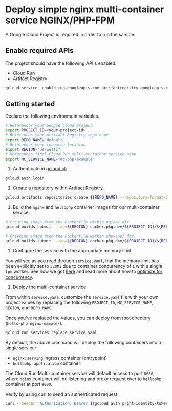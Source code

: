 # Deploy simple nginx multi-container service NGINX/PHP-FPM

A Google Cloud Project is required in order to run the sample. 

## Enable required APIs

The project should have the following API's enabled:

* Cloud Run
* Artifact Registry

```bash
gcloud services enable run.googleapis.com artifactregistry.googleapis.com
```

## Getting started

Declare the following environment variables.
```bash
# References your Google Cloud Project
export PROJECT_ID=<your-project-id>
# References your Artifact Registry repo name
export REPO_NAME="default"
# References your resource location
export REGION="us-west1"
# References final Cloud Run multi-contaienr service name
export MC_SERVICE_NAME="mc-php-example"
```

1. Authenticate in [gcloud cli](https://cloud.google.com/sdk/gcloud).

```bash
gcloud auth login
```

1. Create a repository within [Artifact Registry](https://cloud.google.com/artifact-registry).

```bash
gcloud artifacts repositories create ${REPO_NAME} --repository-format=docker
```

1. Build the `nginx` and `hellophp` container images for our multi-container service.

```bash
# Creating image from the Dockerfile within nginx/ dir.
gcloud builds submit --tag=${REGION}-docker.pkg.dev/${PROJECT_ID}/${REPO_NAME}/nginx ./nginx

# Creating image from the Dockerfile within php-app/ dir.
gcloud builds submit --tag=${REGION}-docker.pkg.dev/${PROJECT_ID}/${REPO_NAME}/php ./php-app
```

1. Configure the service with the appropriate memory limit

You will see as you read through `service.yaml`, that the memory limit has been explicitly
set to `320Mi` due to container concurrency of `1` with a single `fpm` worker.
See how we got [here](https://cloud.google.com/run/docs/configuring/services/memory-limits#optimizing) and read more about how to [optimize for concurrency](https://cloud.google.com/run/docs/tips/general#optimize_concurrency).

1. Deploy the multi-container service

From within `service.yaml`, customize the `service.yaml` file with your own project values by replacing
the following `PROJECT_ID`, `MC_SERVICE_NAME`, `REGION`, and `REPO_NAME`.

Once you've replaced the values, you can deploy from root directory (`hello-php-nginx-sample/`).

```sh
gcloud run services replace service.yaml
```

By default, the above command will deploy the following containers into a single service:

* `nginx`: `serving` ingress container (entrypoint)
* `hellophp`: `application` container

The Cloud Run Multi-container service will default access to port `8080`,
where `nginx` container will be listening and proxy request over to `hellophp` container at port `9000`.

Verify by using curl to send an authenticated request:

```bash
curl --header "Authorization: Bearer $(gcloud auth print-identity-token)" <cloud-run-mc-service-url>
```
